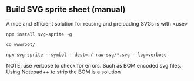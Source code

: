 ﻿## Build SVG sprite sheet (manual)
A nice and efficient solution for reusing and preloading SVGs is with &lt;use>

`npm install svg-sprite -g`

`cd wwwroot/`

`npx svg-sprite --symbol --dest=./ raw-svg/*.svg --log=verbose`

NOTE: use verbose to check for errors. Such as BOM encoded svg files. Using Notepad++ to strip the BOM is a solution
